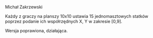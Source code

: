 Michał Zakrzewski

Każdy z graczy na planszy 10x10 ustawia 15 jednomasztowych statków poprzez podanie ich współrzędnych X, Y w zakresie [0,9].

Wersja poprawiona, działająca.
